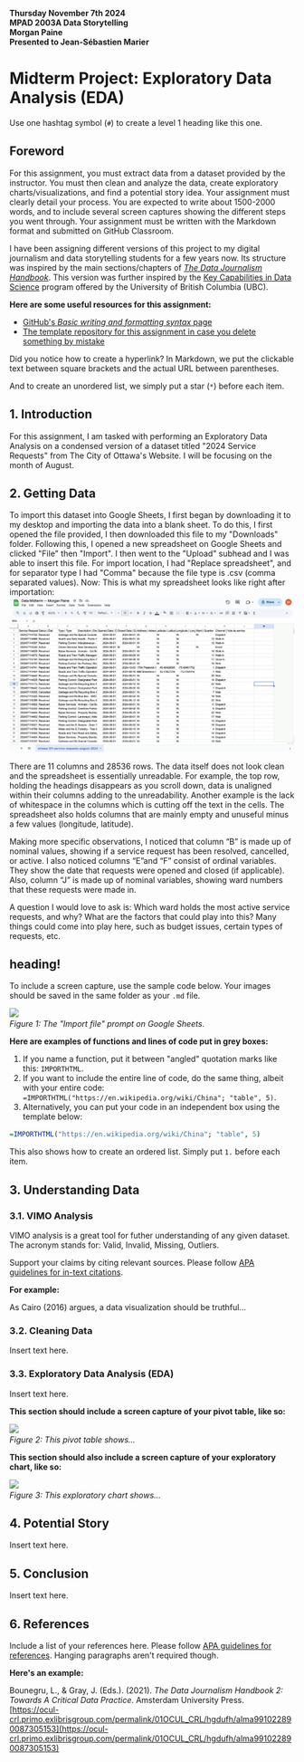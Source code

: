 **Thursday November 7th 2024**<br>
**MPAD 2003A Data Storytelling**<br>
**Morgan Paine**<br>
**Presented to Jean-Sébastien Marier**<br>

# Midterm Project: Exploratory Data Analysis (EDA)

Use one hashtag symbol (`#`) to create a level 1 heading like this one.

## Foreword

For this assignment, you must extract data from a dataset provided by the instructor. You must then clean and analyze the data, create exploratory charts/visualizations, and find a potential story idea. Your assignment must clearly detail your process. You are expected to write about 1500-2000 words, and to include several screen captures showing the different steps you went through. Your assignment must be written with the Markdown format and submitted on GitHub Classroom.

I have been assigning different versions of this project to my digital journalism and data storytelling students for a few years now. Its structure was inspired by the main sections/chapters of [*The Data Journalism Handbook*](https://datajournalism.com/read/handbook/one/). This version was further inspired by the [Key Capabilities in Data Science](https://extendedlearning.ubc.ca/programs/key-capabilities-data-science) program offered by the University of British Columbia (UBC).

**Here are some useful resources for this assignment:**

* [GitHub's *Basic writing and formatting syntax* page](https://docs.github.com/en/get-started/writing-on-github/getting-started-with-writing-and-formatting-on-github/basic-writing-and-formatting-syntax)
* [The template repository for this assignment in case you delete something by mistake](https://github.com/jsmarier/jou4100_jou4500_mpad2003_project2_template)

Did you notice how to create a hyperlink? In Markdown, we put the clickable text between square brackets and the actual URL between parentheses.

And to create an unordered list, we simply put a star (`*`) before each item.

## 1. Introduction

For this assignment, I am tasked with performing an Exploratory Data Analysis on a condensed version of a dataset titled "2024 Service Requests" from The City of Ottawa's Website. 
I will be focusing on the month of August. 

## 2. Getting Data

To import this dataset into Google Sheets, I first began by downloading it to my desktop and importing the data into a blank sheet. To do this, I first opened the file provided, I then downloaded this file to my "Downloads" folder. Following this, I opened a new spreadsheet on Google Sheets and clicked "File" then "Import". I then went to the "Upload" subhead and I was able to insert this file. For import location, I had "Replace spreadsheet", and for separator type I had "Comma" because the file type is .csv (comma separated values).
Now: This is what my spreadsheet looks like right after importation:
![](Right-After-Import.png)<br>


There are 11 columns and 28536 rows. The data itself does not look clean and the spreadsheet is essentially unreadable. For example, the top row, holding the headings disappears as you scroll down, data is unaligned within their columns adding to the unreadability. Another example is the lack of whitespace in the columns which is cutting off the text in the cells. The spreadsheet also holds columns that are mainly empty and unuseful minus a few values (longitude, latitude). 


Making more specific observations, I noticed that column “B” is made up of nominal values, showing if a service request has been resolved, cancelled, or active. I also noticed columns “E”and “F”  consist of ordinal variables. They show the date that requests were opened and closed (if applicable). Also, column “J” is made up of nominal variables, showing ward numbers that these requests were made in. 


A question I would love to ask is: Which ward holds the most active service requests, and why? What are the factors that could play into this? 
Many things could come into play here, such as budget issues, certain types of requests, etc.



## heading!

To include a screen capture, use the sample code below. Your images should be saved in the same folder as your `.md` file.

![](import-screen-capture.png)<br>
*Figure 1: The "Import file" prompt on Google Sheets.*

**Here are examples of functions and lines of code put in grey boxes:**

1. If you name a function, put it between "angled" quotation marks like this: `IMPORTHTML`.
1. If you want to include the entire line of code, do the same thing, albeit with your entire code: `=IMPORTHTML("https://en.wikipedia.org/wiki/China"; "table", 5)`.
1. Alternatively, you can put your code in an independent box using the template below:

``` r
=IMPORTHTML("https://en.wikipedia.org/wiki/China"; "table", 5)
```
This also shows how to create an ordered list. Simply put `1.` before each item.

## 3. Understanding Data

### 3.1. VIMO Analysis

VIMO analysis is a great tool for futher understanding of any given dataset. The acronym stands for: Valid, Invalid, Missing, Outliers. 

Support your claims by citing relevant sources. Please follow [APA guidelines for in-text citations](https://apastyle.apa.org/style-grammar-guidelines/citations).

**For example:**

As Cairo (2016) argues, a data visualization should be truthful...

### 3.2. Cleaning Data

Insert text here.

### 3.3. Exploratory Data Analysis (EDA)

Insert text here.

**This section should include a screen capture of your pivot table, like so:**

![](pivot-table-screen-capture.png)<br>
*Figure 2: This pivot table shows...*

**This section should also include a screen capture of your exploratory chart, like so:**

![](chart-screen-capture.png)<br>
*Figure 3: This exploratory chart shows...*

## 4. Potential Story

Insert text here.

## 5. Conclusion

Insert text here.

## 6. References

Include a list of your references here. Please follow [APA guidelines for references](https://apastyle.apa.org/style-grammar-guidelines/references). Hanging paragraphs aren't required though.

**Here's an example:**

Bounegru, L., & Gray, J. (Eds.). (2021). *The Data Journalism Handbook 2: Towards A Critical Data Practice*. Amsterdam University Press. [https://ocul-crl.primo.exlibrisgroup.com/permalink/01OCUL_CRL/hgdufh/alma991022890087305153](https://ocul-crl.primo.exlibrisgroup.com/permalink/01OCUL_CRL/hgdufh/alma991022890087305153)
